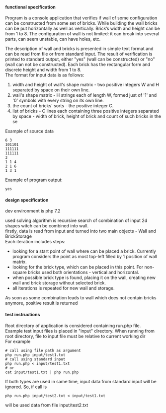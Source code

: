 #### functional specification

Program is a console application that verifies if wall of some configuration can be constructed from
some set of bricks.
While building the wall bricks can be put horizontally as well as vertically.
Brick’s width and height can be from 1 to 8. The configuration of wall is not limited: it can break into
several parts, can seem unstable, can have holes, etc.

The description of wall and bricks is presented in simple text format and can be read from file or from
standard input. The result of verification is printed to standard output, either "yes" (wall can be
constructed) or "no" (wall can not be constructed). Each brick has the rectangular form and discrete
height and width from 1 to 8.  
The format for input data is as follows:  
1. width and height of wall's shape matrix - two positive integers W and H separated by space on their
own line.  
2. wall's shape matrix - H strings each of length W, formed just of '1' and '0' symbols with every string
on its own line.  
3. the count of bricks' sorts - the positive integer C.  
4. list of bricks - C lines each containing three positive integers separated by space - width of brick,
height of brick and count of such bricks in the se

Example of source data
```
6 3
101101
111111
111111
3
1 1 4
2 1 6
1 3 1
```
Example of program output:
```
yes
```


#### design specification
dev environment is php 7.2

used solving algorithm is recursive search of combination of input 2d shapes witch can be combined into wall.  
firstly, data is read from input and turned into two main objects - Wall and BrickStorage  
Each iteration includes steps:
- looking for a start point of wall where can be placed a brick. Currently program considers the point as most top-left filled by 1 position of wall matrix.
- looking for the brick type, which can be placed in this point. For non-square bricks used both orientations - vertical and horizontal.
- when possible brick type is found, placing it on the wall, creating new wall and brick storage without selected brick.
- all iterations is repeated for new wall and storage. 

As soon as some combination leads to wall which does not contain bricks anymore, positive result is returned

#### test instructions
Root directory of application is considered containing run.php file.  
Example test input files is placed in "input" directory.
When running from root directory, file to input file must be relative to current working dir  
For example 
```
# call using file path as argument
php run.php input/test1.txt
# call using standard input
php run.php < input/test1.txt
# or
cat input/test1.txt | php run.php 
``` 
If both types are used in same time, input data from standard input will be ignored. So, if call is
```
php run.php input/test2.txt < input/test1.txt
```  
will be used data from file input/test2.txt

